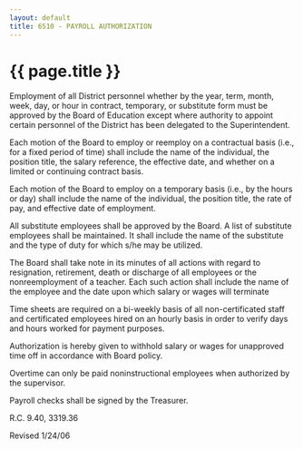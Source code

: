 ```yaml
---
layout: default
title: 6510 - PAYROLL AUTHORIZATION
---
```


{{ page.title }}
================

Employment of all District personnel whether by the year, term, month,
week, day, or hour in contract, temporary, or substitute form must be
approved by the Board of Education except where authority to appoint
certain personnel of the District has been delegated to the
Superintendent.

Each motion of the Board to employ or reemploy on a contractual basis
(i.e., for a fixed period of time) shall include the name of the
individual, the position title, the salary reference, the effective
date, and whether on a limited or continuing contract basis.

Each motion of the Board to employ on a temporary basis (i.e., by the
hours or day) shall include the name of the individual, the position
title, the rate of pay, and effective date of employment.

All substitute employees shall be approved by the Board. A list of
substitute employees shall be maintained. It shall include the name of
the substitute and the type of duty for which s/he may be utilized.

The Board shall take note in its minutes of all actions with regard to
resignation, retirement, death or discharge of all employees or the
nonreemployment of a teacher. Each such action shall include the name of
the employee and the date upon which salary or wages will terminate

Time sheets are required on a bi-weekly basis of all non-certificated
staff and certificated employees hired on an hourly basis in order to
verify days and hours worked for payment purposes.

Authorization is hereby given to withhold salary or wages for unapproved
time off in accordance with Board policy.

Overtime can only be paid noninstructional employees when authorized by
the supervisor.

Payroll checks shall be signed by the Treasurer.

R.C. 9.40, 3319.36

Revised 1/24/06
